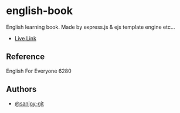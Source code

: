 # english-book
English learning book. Made by express.js &amp; ejs template engine etc...
- [Live Link](https://learn.predictuse.com/)

## Reference
English For Everyone 6280

## Authors
- [@sanjoy-git](https://github.com/sanjoy-git)

